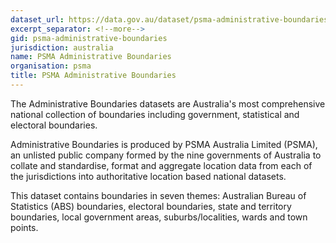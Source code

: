 ```yaml
---
dataset_url: https://data.gov.au/dataset/psma-administrative-boundaries
excerpt_separator: <!--more-->
gid: psma-administrative-boundaries
jurisdiction: australia
name: PSMA Administrative Boundaries
organisation: psma
title: PSMA Administrative Boundaries
---
```


The Administrative Boundaries datasets are Australia's most comprehensive national collection of boundaries including government, statistical and electoral boundaries.

<!--more-->

Administrative Boundaries is produced by PSMA Australia Limited (PSMA), an unlisted public company formed by the nine governments of Australia to collate and standardise, format and aggregate location data from each of the jurisdictions into authoritative location based national datasets. 

This dataset contains boundaries in seven themes: Australian Bureau of Statistics (ABS) boundaries, electoral boundaries, state and territory boundaries, local government areas, suburbs/localities, wards and town points.